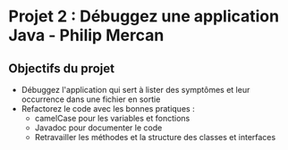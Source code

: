 # Projet 2 : Débuggez une application Java - Philip Mercan

## Objectifs du projet
+ Débuggez l'application qui sert à lister des symptômes et leur occurrence dans une fichier en sortie
+ Refactorez le code avec les bonnes pratiques :
  * camelCase pour les variables et fonctions
  * Javadoc pour documenter le code
  * Retravailler les méthodes et la structure des classes et interfaces 
